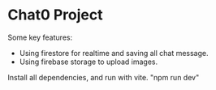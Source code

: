 # Chat0 Project

Some key features:

- Using firestore for realtime and saving all chat message.
- Using firebase storage to upload images.


Install all dependencies, and run with vite.
"npm run dev"

